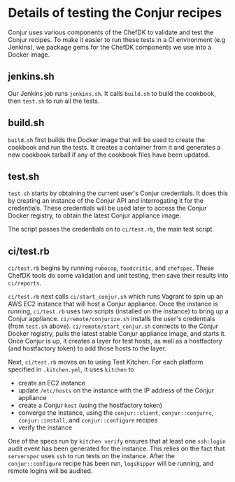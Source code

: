 # Details of testing the Conjur recipes

Conjur uses various components of the ChefDK to validate and test the Conjur recipes. To make it easier to run these tests in a CI environment (e.g Jenkins), we package gems for the ChefDK components we use into a Docker image.

## jenkins.sh
Our Jenkins job runs `jenkins.sh`. It calls `build.sh` to build the cookbook, then `test.sh` to run all the tests.

## build.sh

`build.sh` first builds the Docker image that will be used to create the cookbook and run the tests. It creates a container from it and generates a new cookbook tarball if any of the cookbook files have been updated.

## test.sh

`test.sh` starts by obtaining the current user's Conjur credentials. It does this by creating an instance of the Conjur API and interrogating it for the credentials. These credentials will be used later to access the Conjur Docker registry, to obtain the latest Conjur appliance image.

The script passes the credentials on to `ci/test.rb`, the main test script.

## ci/test.rb

`ci/test.rb` begins by running `rubocop`, `foodcritic`, and `chefspec`. These ChefDK tools do some validation and unit testing, then save their results into `ci/reports`.

`ci/test.rb` next calls `ci/start_conjur.sh` which runs Vagrant to spin up an AWS EC2 instance that will host a Conjur appliance. Once the instance is running, `ci/test.rb` uses two scripts (installed on the instance) to bring up a Conjur appliance. `ci/remote/conjurize.sh` installs the user's credentials (from `test.sh` above). `ci/remote/start_conjur.sh` connects to the Conjur Docker registry, pulls the latest stable Conjur appliance image, and starts it. Once Conjur is up, it creates a layer for test hosts, as well as a hostfactory (and hostfactory token) to add those hosts to the layer.

Next, `ci/test.rb` moves on to using Test Kitchen. For each platform specified in `.kitchen.yml`, it uses `kitchen` to
 
  * create an EC2 instance
  * update `/etc/hosts` on the instance with the IP address of the Conjur appliance
  * create a Conjur `host` (using the hostfactory token)
  * converge the instance, using the `conjur::client`, `conjur::conjurrc`, `conjur::install`, and `conjur::configure` recipes
  * verify the instance

One of the specs run by `kitchen verify` ensures that at least one `ssh:login` audit event has been generated for the instance. This relies on the fact that `serverspec` uses `ssh` to run tests on the instance. After the `conjur::configure` recipe has been run, `logshipper` will be running, and remote logins will be audited.